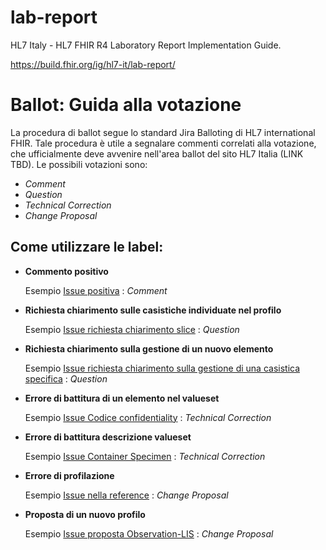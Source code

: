 # lab-report
HL7 Italy - HL7 FHIR R4 Laboratory Report Implementation Guide.


https://build.fhir.org/ig/hl7-it/lab-report/

# Ballot: Guida alla votazione
La procedura di ballot segue lo standard Jira Balloting di HL7 international FHIR. Tale procedura è utile a segnalare commenti correlati alla votazione, che ufficialmente deve avvenire nell'area ballot del sito HL7 Italia (LINK TBD). 
Le possibili votazioni sono: 
- *Comment*
- *Question*
- *Technical Correction*
- *Change Proposal*

## Come utilizzare le label:
- **Commento positivo**

  Esempio [Issue positiva](https://github.com/hl7-it/lab-report/issues/87#issue-1774264290) : *Comment*
- **Richiesta chiarimento sulle casistiche individuate nel profilo**

  Esempio [Issue richiesta chiarimento slice](https://github.com/hl7-it/lab-report/issues/65#issue-1745324093) : *Question*
- **Richiesta chiarimento sulla gestione di un nuovo elemento**

  Esempio [Issue richiesta chiarimento sulla gestione di una casistica specifica](https://github.com/hl7-it/lab-report/issues/66#issue-1745324904) : *Question*
    
- **Errore di battitura di un elemento nel valueset**

  Esempio [Issue Codice confidentiality](https://github.com/hl7-it/lab-report/issues/8#issue-1633636562) : *Technical Correction* 
- **Errore di battitura descrizione valueset**
  
  Esempio [Issue Container Specimen](https://github.com/hl7-it/lab-report/issues/19) : *Technical Correction*
- **Errore di profilazione**
 
  Esempio [Issue nella reference](https://github.com/hl7-it/lab-report/issues/38#issue-1715319948) : *Change Proposal*
- **Proposta di un nuovo profilo**
  
  Esempio [Issue proposta Observation-LIS](https://github.com/hl7-it/lab-report/issues/21#issue-1684602474) : *Change Proposal*
